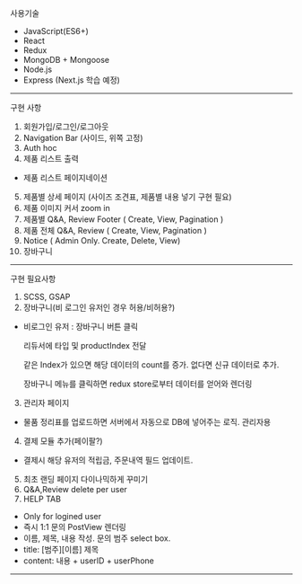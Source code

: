 사용기술

* JavaScript(ES6+)
* React
* Redux
* MongoDB + Mongoose
* Node.js
* Express (Next.js 학습 예정)
---
구현 사항
1. 회원가입/로그인/로그아웃
2. Navigation Bar (사이드, 위쪽 고정)
3. Auth hoc
4. 제품 리스트 출력
 * 제품 리스트 페이지네이션
5. 제품별 상세 페이지 (사이즈 조견표, 제품별 내용 넣기 구현 필요)
6. 제품 이미지 커서 zoom in
7. 제품별 Q&A, Review Footer ( Create, View, Pagination )
8. 제품 전체 Q&A, Review ( Create, View, Pagination )
9. Notice ( Admin Only. Create, Delete, View)
10. 장바구니 
---
구현 필요사항
1. SCSS, GSAP
2. 장바구니(비 로그인 유저인 경우 허용/비허용?)  
 * 비로그인 유저 :
    장바구니 버튼 클릭
    
    리듀서에 타입 및 productIndex 전달
    
    같은 Index가 있으면 해당 데이터의 count를 증가. 없다면 신규 데이터로 추가.
    
    장바구니 메뉴를 클릭하면 redux store로부터 데이터를 얻어와 렌더링
3. 관리자 페이지
 * 물품 정리표를 업로드하면 서버에서 자동으로 DB에 넣어주는 로직. 관리자용
4. 결제 모듈 추가(페이팔?)
 * 결제시 해당 유저의 적립금, 주문내역 필드 업데이트.
5. 최초 랜딩 페이지 다이나믹하게 꾸미기
6. Q&A,Review delete per user
7. HELP TAB
* Only for logined user
* 즉시 1:1 문의 PostView 렌더링
* 이름, 제목, 내용 작성. 문의 범주 select box.
* title: [범주][이름] 제목
* content: 내용 + userID + userPhone
---

